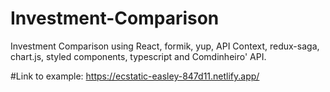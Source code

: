 # Investment-Comparison
Investment Comparison using React, formik, yup, API Context, redux-saga, chart.js, styled components, typescript and Comdinheiro' API.

#Link to example: 
https://ecstatic-easley-847d11.netlify.app/
